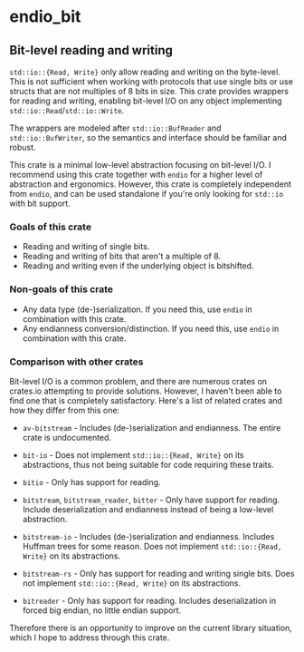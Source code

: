 
# endio_bit

## Bit-level reading and writing

`std::io::{Read, Write}` only allow reading and writing on the byte-level. This is not sufficient when working with protocols that use single bits or use structs that are not multiples of 8 bits in size. This crate provides wrappers for reading and writing, enabling bit-level I/O on any object implementing `std::io::Read`/`std::io::Write`.

The wrappers are modeled after `std::io::BufReader` and `std::io::BufWriter`, so the semantics and interface should be familiar and robust.

This crate is a minimal low-level abstraction focusing on bit-level I/O. I recommend using this crate together with `endio` for a higher level of abstraction and ergonomics. However, this crate is completely independent from `endio`, and can be used standalone if you're only looking for `std::io` with bit support.

### Goals of this crate

- Reading and writing of single bits.
- Reading and writing of bits that aren't a multiple of 8.
- Reading and writing even if the underlying object is bitshifted.

### Non-goals of this crate

- Any data type (de-)serialization. If you need this, use `endio` in combination with this crate.
- Any endianness conversion/distinction. If you need this, use `endio` in combination with this crate.

### Comparison with other crates

Bit-level I/O is a common problem, and there are numerous crates on crates.io attempting to provide solutions. However, I haven't been able to find one that is completely satisfactory. Here's a list of related crates and how they differ from this one:

- `av-bitstream` - Includes (de-)serialization and endianness. The entire crate is undocumented.

- `bit-io` - Does not implement `std::io::{Read, Write}` on its abstractions, thus not being suitable for code requiring these traits.

- `bitio` - Only has support for reading.

- `bitstream`, `bitstream_reader`, `bitter` - Only have support for reading. Include deserialization and endianness instead of being a low-level abstraction.

- `bitstream-io` - Includes (de-)serialization and endianness. Includes Huffman trees for some reason. Does not implement `std::io::{Read, Write}` on its abstractions.

- `bitstream-rs` - Only has support for reading and writing single bits. Does not implement `std::io::{Read, Write}` on its abstractions.

- `bitreader` - Only has support for reading. Includes deserialization in forced big endian, no little endian support.

Therefore there is an opportunity to improve on the current library situation, which I hope to address through this crate.
